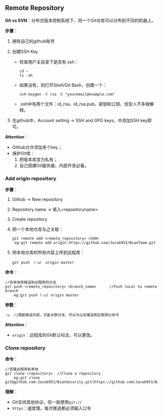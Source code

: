 ## Remote Repository

**Git vs SVN**：分布式版本控制系统下，同一个Git仓库可以分布到不同的机器上。

**步骤**：

1. 拥有自己的github账号

2. 创建SSH Key

   - 检查用户主目录下是否有.ssh：

     ```
     cd ~
     ls -ah
     ```

   - 如果没有，则打开Shell/Git Bash，创建一个：

     ```
     ssh-keygen -t rsa -C "youremail@example.com"
     ```

   - .ssh中有两个文件：id_rsa，id_rsa.pub，密钥和公钥，信安人不多做解释。

3. 在github中，Account setting  $\rightarrow$ SSH and GPG keys，中添加SSH key即可。

**Attention**：

- Github允许添加多个key；
- 保护Git库：
  1. 把版本库变为私有；
  2. 自己搭建Git服务器，内部开发必备。

### Add origin repository

**步骤**：

1. Github $\rightarrow$ New repository

2. Repository name $\rightarrow$ 填入\<repositoryname>

3. Create repository

4. 把一个本地仓库与之关联：

   ```
   git remote add <remote_repository> <SSH>
   	eg:git remote add origin https://github.com/Jacob953/BianTeam.git 
   ```

5. 把本地仓库的所有内容上传到远程库：

   ```
   git push （-u） origin master
   ```

**命令**：

```
//将本地库推送到远程库的分支
git push <remote_repository> <branch_name>		//Push local to remote branch
	eg:git push (-u) origin master
```

**参数**：

```
-u	//既能推送内容，又能关联分支，可以为以后推送和拉取简化命令
```

**Attention**：

- `origin`：远程库的Git默认叫法，可以更改。

### Clone repository

**命令**：

```
//克隆远程库到本地
git clone <repository>	//Clone a repository
	eg:git clone git@github.com:Jacob953/BianSecurity.git(https://github.com/Jacob953/BianSecurity.git)
```

**理解**：

- Git支持其他协议，但一般使用`git://`
- `https`：速度慢，每次推送都必须输入口令